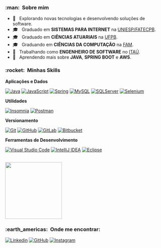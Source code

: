 
<h3> :man: &nbsp;Sobre mim </h3>

- 🤔 &nbsp; Explorando novas tecnologias e desenvolvendo soluções de software.
- 🎓 &nbsp; Graduado em **SISTEMAS PARA INTERNET** na <a href="https://www.iesp.edu.br/">UNIESP/FATECPB</a>.
- 🎓 &nbsp; Graduado em **CIÊNCIAS ATUARIAIS** na <a href="https://www.ufpb.br/">UFPB</a>.
- 🎓 &nbsp; Graduando em **CIÊNCIAS DA COMPUTAÇÃO** na <a href="https://vemprafam.com.br/">FAM</a>.
- 💼 &nbsp; Trabalhando como **ENGENHEIRO DE SOFTWARE** no <a href="https://www.itau.com.br">ITAÚ</a>.
- 🌱 &nbsp; Aprendendo mais sobre **JAVA**, **SPRING BOOT** e **AWS**.

<h3> :rocket: &nbsp;Minhas Skills </h3>

**Aplicações e Dados**

  [![Java](https://img.shields.io/badge/java-%23ED8B00.svg?style=for-the-badge&logo=java&logoColor=white)](https://www.oracle.com/br/java/)
  [![JavaScript](https://img.shields.io/badge/JavaScript-323330?style=for-the-badge&logo=javascript&logoColor=F7DF1E)](https://developer.mozilla.org/pt-BR/docs/Web/JavaScript)
  [![Spring](https://img.shields.io/badge/Spring-6DB33F?style=for-the-badge&logo=spring&logoColor=white)](https://spring.io/)
  [![MySQL](https://img.shields.io/badge/MySQL-00000F?style=for-the-badge&logo=mysql&logoColor=white)](https://www.mysql.com/)
  [![SQLServer](https://img.shields.io/badge/Microsoft%20SQL%20Sever-CC2927?style=for-the-badge&logo=microsoft%20sql%20server&logoColor=white)](https://www.microsoft.com/pt-br/sql-server/)
  [![Selenium](https://img.shields.io/badge/selenium-%2343B02A?&style=for-the-badge&logo=selenium&logoColor=white)](https://www.selenium.dev/)

**Utilidades**

  [![Insomnia](https://img.shields.io/badge/Insomnia-5849be?style=for-the-badge&logo=Insomnia&logoColor=white)](https://insomnia.rest/download)
  [![Postman](https://img.shields.io/badge/Postman-FF6C37?style=for-the-badge&logo=Postman&logoColor=white)](https://www.postman.com/downloads/)

**Versionamento**

  [![Git](https://img.shields.io/badge/Git-F05032?style=for-the-badge&logo=git&logoColor=white)](https://git-scm.com/downloads)
  [![GitHub](https://img.shields.io/badge/GitHub-100000?style=for-the-badge&logo=github&logoColor=white)](https://github.com/)
  [![GitLab](https://img.shields.io/badge/GitLab-330F63?style=for-the-badge&logo=gitlab&logoColor=white)](https://gitlab.com/)
  [![Bitbucket](https://img.shields.io/badge/Bitbucket-330F63?style=for-the-badge&logo=bitbucket&logoColor=white)](https://bitbucket.org/)
  
**Ferramentas de Desenvolvimento**

  [![Visual Studio Code](https://img.shields.io/badge/Visual_Studio_Code-0078D4?style=for-the-badge&logo=visual%20studio%20code&logoColor=white)](https://code.visualstudio.com/)
  [![IntelliJ IDEA](https://img.shields.io/badge/IntelliJIDEA-000000.svg?style=for-the-badge&logo=intellij-idea&logoColor=white)](https://www.jetbrains.com/pt-br/idea/)
  [![Eclipse](https://img.shields.io/badge/Eclipse-2C2255?style=for-the-badge&logo=eclipse&logoColor=white)](https://www.eclipse.org/downloads/)
  

<br/>

<a href="https://github.com/rodsonnazario">
  <img height="180em" src="https://github-readme-stats.vercel.app/api?username=rodsonnazario&theme=dark&show_icons=true" />
</a>

<br/>

<h3> :earth_americas: &nbsp;Onde me encontrar: </h3> 

[![Linkedin](https://img.shields.io/badge/-rodsonnazario-blue?style=for-the-badge&logo=Linkedin&logoColor=white&link=https://www.linkedin.com/in/rodsonnazario/)](https://www.linkedin.com/in/rodsonnazario/)
[![GitHub](https://img.shields.io/badge/rodsonnazario-100000?style=for-the-badge&logo=github&logoColor=white&link=https://github.com/rodsonnazario)](https://github.com/rodsonnazario)
[![Instagram](https://img.shields.io/badge/rodsonnazario-E4405F?style=for-the-badge&logo=instagram&logoColor=white&link=https://www.instagram.com/rodsonnazario/)](https://www.instagram.com/rodsonnazario/)
